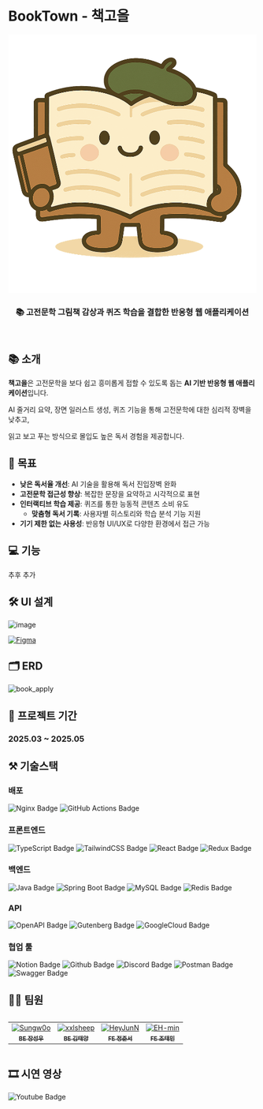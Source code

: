 # BookTown - 책고을

<div align="center">
  <img src="./public/images/Loader.gif" width="600"/>
  <h3> 📚 고전문학 그림책 감상과 퀴즈 학습을 결합한 반응형 웹 애플리케이션 </h3>
</div>
</br>

## 📚 소개

**책고을**은 고전문학을 보다 쉽고 흥미롭게 접할 수 있도록 돕는 **AI 기반 반응형 웹 애플리케이션**입니다.

AI 줄거리 요약, 장면 일러스트 생성, 퀴즈 기능을 통해 고전문학에 대한 심리적 장벽을 낮추고,

읽고 보고 푸는 방식으로 몰입도 높은 독서 경험을 제공합니다.


## 🎯 목표

- **낮은 독서율 개선**: AI 기술을 활용해 독서 진입장벽 완화
- **고전문학 접근성 향상**: 복잡한 문장을 요약하고 시각적으로 표현
- **인터랙티브 학습 제공**: 퀴즈를 통한 능동적 콘텐츠 소비 유도
    - **맞춤형 독서 기록**: 사용자별 히스토리와 학습 분석 기능 지원
- **기기 제한 없는 사용성**: 반응형 UI/UX로 다양한 환경에서 접근 가능

## 💻 기능

추후 추가

## 🛠 UI 설계

![image](https://github.com/user-attachments/assets/219f19d9-4b34-4503-989d-ef610d56a3e7)

[![Figma](https://img.shields.io/badge/figma-%23F24E1E.svg?style=for-the-badge&logo=figma&logoColor=white)](https://www.figma.com/design/Tn68K1pzOh8L6wFHUt0p9R/%EC%BA%A1%EC%8A%A4%ED%86%A4-%EB%94%94%EC%9E%90%EC%9D%B8?node-id=58-355&t=ihIfh7FxprSLbsxN-0)

## 🗂️ ERD

![book_apply](https://github.com/user-attachments/assets/6a8d8eb7-6a9e-4bf7-954f-67936be48e5d)


## 📆 프로젝트 기간

<h3>2025.03 ~ 2025.05</h3>

## ⚒️ 기술스택
### 배포
<p>
  <img src="https://img.shields.io/badge/nginx-%23009639.svg?style=for-the-badge&logo=nginx&logoColor=white" alt="Nginx Badge"/>
  <img src="https://img.shields.io/badge/GitHub%20Actions-2088FF?style=for-the-badge&logo=github-actions&logoColor=white" alt="GitHub Actions Badge"/>
</p>

### 프론트엔드

<p><img src="https://img.shields.io/badge/typescript-%23007ACC.svg?style=for-the-badge&logo=typescript&logoColor=white" alt="TypeScript Badge"/> <img src="https://img.shields.io/badge/tailwindcss-%2338B2AC.svg?style=for-the-badge&logo=tailwind-css&logoColor=white" alt="TailwindCSS Badge"/> <img src="https://img.shields.io/badge/React-61DAFB?style=for-the-badge&logo=react&logoColor=black" alt="React Badge"/> <img src="https://img.shields.io/badge/redux-%23593d88.svg?style=for-the-badge&logo=redux&logoColor=white" alt="Redux Badge"/></p>

### 백엔드

<p><img src="https://img.shields.io/badge/Java-007396?style=for-the-badge&logo=openjdk&logoColor=white" alt="Java Badge"/> <img src="https://img.shields.io/badge/Spring%20Boot-6DB33F?style=for-the-badge&logo=springboot&logoColor=white" alt="Spring Boot Badge"/> <img src="https://img.shields.io/badge/MySQL-4479A1?style=for-the-badge&logo=mysql&logoColor=white" alt="MySQL Badge"/> <img src="https://img.shields.io/badge/Redis-DC382D?style=for-the-badge&logo=redis&logoColor=white" alt="Redis Badge"/></p>

### API

<p><img src="https://img.shields.io/badge/chatGPT-74aa9c?style=for-the-badge&logo=openai&logoColor=white" alt="OpenAPI Badge"/> <img src="https://img.shields.io/badge/gutenberg-%23077CB2.svg?style=for-the-badge&logo=gutenberg&logoColor=white" alt="Gutenberg Badge"/> <img src="https://img.shields.io/badge/GoogleCloud-%234285F4.svg?style=for-the-badge&logo=google-cloud&logoColor=white" alt="GoogleCloud Badge"/>
   
### 협업 툴

<p><img src="https://img.shields.io/badge/Notion-%23000000.svg?style=for-the-badge&logo=notion&logoColor=white" alt="Notion Badge"/> <img src="https://img.shields.io/badge/github-%23121011.svg?style=for-the-badge&logo=github&logoColor=white" alt="Github Badge"/> <img src="https://img.shields.io/badge/Discord-%235865F2.svg?style=for-the-badge&logo=discord&logoColor=white" alt="Discord Badge"/> <img src="https://img.shields.io/badge/Postman-FF6C37?style=for-the-badge&logo=postman&logoColor=white" alt="Postman Badge"/> <img src="https://img.shields.io/badge/-Swagger-%23Clojure?style=for-the-badge&logo=swagger&logoColor=white" alt="Swagger Badge"/></p>

## 👯‍♂️ 팀원
<div style="overflow: hidden;">
  <table>
    <tbody>
      <tr>
        <td align="center">
          <a href="https://github.com/Sungw0o">
            <img src="https://avatars.githubusercontent.com/Sungw0o" width="100px;" alt="Sungw0o"/><br />
            <sub><b>BE 장성우</b></sub>
          </a><br />
        </td>
        <td align="center">
          <a href="https://github.com/xxlsheep">
            <img src="https://avatars.githubusercontent.com/xxlsheep" width="100px;" alt="xxlsheep"/><br />
            <sub><b>BE 김태양</b></sub>
          </a><br />
        </td>
        <td align="center">
          <a href="https://github.com/HeyJunN">
            <img src="https://avatars.githubusercontent.com/HeyJunN" width="100px;" alt="HeyJunN"/><br />
            <sub><b>FE 정준서</b></sub>
          </a><br />
        </td>
        <td align="center">
          <a href="https://github.com/EH-min">
            <img src="https://avatars.githubusercontent.com/EH-min" width="100px;" alt="EH-min"/><br />
            <sub><b>FE 조태민</b></sub>
          </a><br />
        </td>
      </tr>
    </tbody>
  </table>
</div>

## 🎞 시연 영상

<p><img src="https://img.shields.io/badge/YouTube-%23FF0000.svg?style=for-the-badge&logo=YouTube&logoColor=white" alt="Youtube Badge"/> </p>
